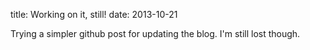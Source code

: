 title: Working on it, still!
date: 2013-10-21

Trying a simpler github post for updating the blog. I'm still lost though.